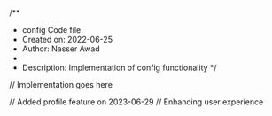 /**
 * config Code file
 * Created on: 2022-06-25
 * Author: Nasser Awad
 *
 * Description: Implementation of config functionality
 */
 
// Implementation goes here


// Added profile feature on 2023-06-29
// Enhancing user experience
